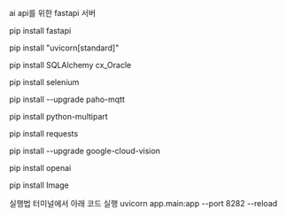 ai api를 위한 fastapi 서버

pip install fastapi 

pip install "uvicorn[standard]" 

pip install SQLAlchemy cx_Oracle

pip install selenium

pip install --upgrade paho-mqtt

pip install python-multipart

pip install requests

pip install --upgrade google-cloud-vision

pip install openai

pip install Image

실행법
터미널에서 아래 코드 실행
uvicorn app.main:app --port 8282 --reload
